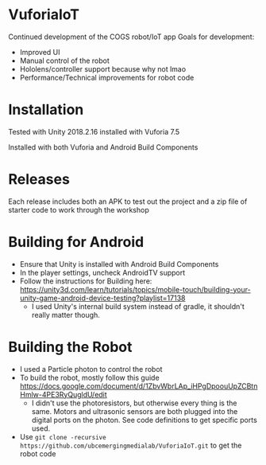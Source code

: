 # VuforiaIoT
Continued development of the COGS robot/IoT app
Goals for development:
* Improved UI
* Manual control of the robot
* Hololens/controller support because why not lmao
* Performance/Technical improvements for robot code

# Installation
Tested with Unity 2018.2.16 installed with Vuforia 7.5

Installed with both Vuforia and Android Build Components

# Releases
Each release includes both an APK to test out the project and a zip file of starter code to work through the workshop

# Building for Android
* Ensure that Unity is installed with Android Build Components
* In the player settings, uncheck AndroidTV support
* Follow the instructions for Building here: https://unity3d.com/learn/tutorials/topics/mobile-touch/building-your-unity-game-android-device-testing?playlist=17138
  * I used Unity's internal build system instead of gradle, it shouldn't really matter though.

# Building the Robot
* I used a Particle photon to control the robot
* To build the robot, mostly follow this guide https://docs.google.com/document/d/1ZbvWbrLAp_iHPgDpoouUpZCBtnHmlw-4PE3RyQugldU/edit
  * I didn't use the photoresistors, but otherwise every thing is the same. Motors and ultrasonic sensors are both plugged into the digital ports on the photon. See code definitions to get specific ports used.
* Use 
`git clone -recursive https://github.com/ubcemergingmedialab/VuforiaIoT.git`
to get the robot code
